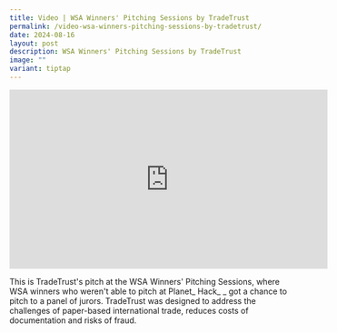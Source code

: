 ```yaml
---
title: Video | WSA Winners' Pitching Sessions by TradeTrust
permalink: /video-wsa-winners-pitching-sessions-by-tradetrust/
date: 2024-08-16
layout: post
description: WSA Winners' Pitching Sessions by TradeTrust
image: ""
variant: tiptap
---
```

<div class="iframe-wrapper">
<iframe height="315" width="560" allowfullscreen="true" frameborder="0" src="https://www.youtube.com/embed/FNOVcsFkD48?si=WEKhIEgycDNL26oK"></iframe>
</div>
<p>This is TradeTrust's pitch at the WSA Winners' Pitching Sessions, where
WSA winners who weren't able to pitch at Planet_ Hack_ _ got a chance to
pitch to a panel of jurors. TradeTrust was designed to address the challenges
of paper-based international trade, reduces costs of documentation and
risks of fraud.</p>
<p></p>